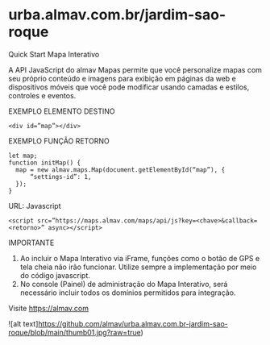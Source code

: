 # urba.almav.com.br/jardim-sao-roque
Quick Start Mapa Interativo

A API JavaScript do almav Mapas permite que você personalize mapas com seu próprio conteúdo e imagens para exibição em páginas da web e dispositivos móveis que você pode modificar usando camadas e estilos, controles e eventos.

EXEMPLO ELEMENTO DESTINO

```
<div id=”map”></div>
```

EXEMPLO FUNÇÃO RETORNO
```
let map;
function initMap() {
  map = new almav.maps.Map(document.getElementById(“map”), {
      “settings-id”: 1,
  });
}
```

URL: Javascript
```
<script src=”https://maps.almav.com/maps/api/js?key=<chave>&callback=<retorno>” async></script>
```
IMPORTANTE
1. Ao incluir o Mapa Interativo via iFrame, funções como o botão de GPS e tela cheia não irão funcionar. Utilize sempre a implementação por meio do código javascript.
2. No console (Painel) de administração do Mapa Interativo, será necessário incluir todos os domínios permitidos para integração. 

Visite https://almav.com

![alt text]https://github.com/almav/urba.almav.com.br-jardim-sao-roque/blob/main/thumb01.jpg?raw=true)
